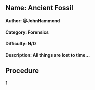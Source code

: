 ## Name: Ancient Fossil
#### Author: @JohnHammond
#### Category: Forensics
#### Difficulty: N/D
#### Description: All things are lost to time...

## Procedure
1

